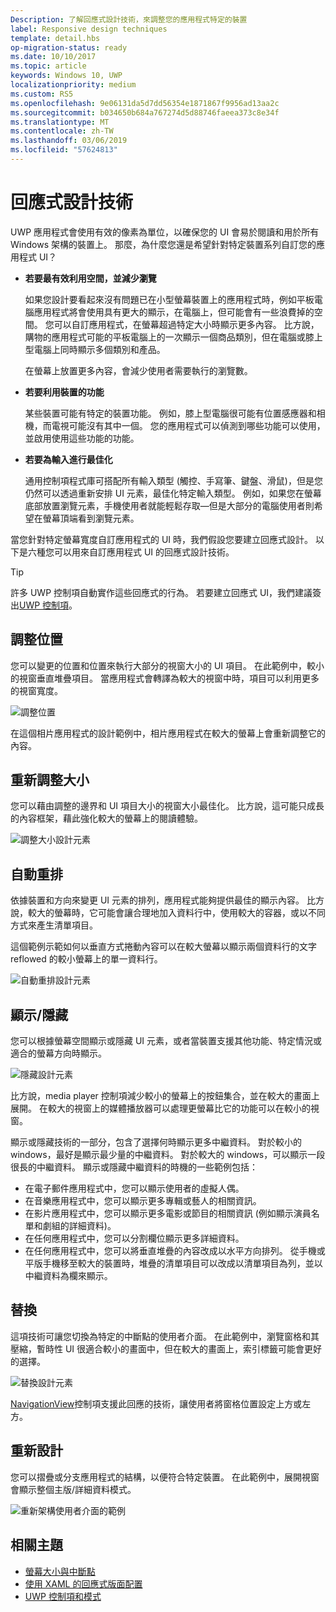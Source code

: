 ```yaml
---
Description: 了解回應式設計技術，來調整您的應用程式特定的裝置
label: Responsive design techniques
template: detail.hbs
op-migration-status: ready
ms.date: 10/10/2017
ms.topic: article
keywords: Windows 10, UWP
localizationpriority: medium
ms.custom: RS5
ms.openlocfilehash: 9e06131da5d7dd56354e1871867f9956ad13aa2c
ms.sourcegitcommit: b034650b684a767274d5d88746faeea373c8e34f
ms.translationtype: MT
ms.contentlocale: zh-TW
ms.lasthandoff: 03/06/2019
ms.locfileid: "57624813"
---
```

# <a name="responsive-design-techniques"></a>回應式設計技術

UWP 應用程式會使用有效的像素為單位，以確保您的 UI 會易於閱讀和用於所有 Windows 架構的裝置上。 那麼，為什麼您還是希望針對特定裝置系列自訂您的應用程式 UI？

- **若要最有效利用空間，並減少瀏覽**

    如果您設計要看起來沒有問題已在小型螢幕裝置上的應用程式時，例如平板電腦應用程式將會使用具有更大的顯示，在電腦上，但可能會有一些浪費掉的空間。 您可以自訂應用程式，在螢幕超過特定大小時顯示更多內容。 比方說，購物的應用程式可能的平板電腦上的一次顯示一個商品類別，但在電腦或膝上型電腦上同時顯示多個類別和產品。

    在螢幕上放置更多內容，會減少使用者需要執行的瀏覽數。

- **若要利用裝置的功能**

    某些裝置可能有特定的裝置功能。 例如，膝上型電腦很可能有位置感應器和相機，而電視可能沒有其中一個。 您的應用程式可以偵測到哪些功能可以使用，並啟用使用這些功能的功能。

- **若要為輸入進行最佳化**

    通用控制項程式庫可搭配所有輸入類型 (觸控、手寫筆、鍵盤、滑鼠)，但是您仍然可以透過重新安排 UI 元素，最佳化特定輸入類型。 例如，如果您在螢幕底部放置瀏覽元素，手機使用者就能輕鬆存取—但是大部分的電腦使用者則希望在螢幕頂端看到瀏覽元素。

當您針對特定螢幕寬度自訂應用程式的 UI 時，我們假設您要建立回應式設計。 以下是六種您可以用來自訂應用程式 UI 的回應式設計技術。

>[!TIP]
> 許多 UWP 控制項自動實作這些回應式的行為。 若要建立回應式 UI，我們建議簽出[UWP 控制項](../controls-and-patterns/index.md)。

## <a name="reposition"></a>調整位置

您可以變更的位置和位置來執行大部分的視窗大小的 UI 項目。 在此範例中，較小的視窗垂直堆疊項目。 當應用程式會轉譯為較大的視窗中時，項目可以利用更多的視窗寬度。

![調整位置](images/rsp-design/rspd-reposition2.gif)

在這個相片應用程式的設計範例中，相片應用程式在較大的螢幕上會重新調整它的內容。

## <a name="resize"></a>重新調整大小

您可以藉由調整的邊界和 UI 項目大小的視窗大小最佳化。 比方說，這可能只成長的內容框架，藉此強化較大的螢幕上的閱讀體驗。

![調整大小設計元素](images/rsp-design/rspd-resize2.gif)

## <a name="reflow"></a>自動重排

依據裝置和方向來變更 UI 元素的排列，應用程式能夠提供最佳的顯示內容。 比方說，較大的螢幕時，它可能會讓合理地加入資料行中，使用較大的容器，或以不同方式來產生清單項目。

這個範例示範如何以垂直方式捲動內容可以在較大螢幕以顯示兩個資料行的文字 reflowed 的較小螢幕上的單一資料行。

![自動重排設計元素](images/rsp-design/rspd_reflow.gif)

## <a name="showhide"></a>顯示/隱藏

您可以根據螢幕空間顯示或隱藏 UI 元素，或者當裝置支援其他功能、特定情況或適合的螢幕方向時顯示。

![隱藏設計元素](images/rsp-design/rspd-revealhide.gif)

比方說，media player 控制項減少較小的螢幕上的按鈕集合，並在較大的畫面上展開。 在較大的視窗上的媒體播放器可以處理更螢幕比它的功能可以在較小的視窗。

顯示或隱藏技術的一部分，包含了選擇何時顯示更多中繼資料。 對於較小的 windows，最好是顯示最少量的中繼資料。 對於較大的 windows，可以顯示一段很長的中繼資料。 顯示或隱藏中繼資料的時機的一些範例包括：

- 在電子郵件應用程式中，您可以顯示使用者的虛擬人偶。
- 在音樂應用程式中，您可以顯示更多專輯或藝人的相關資訊。
- 在影片應用程式中，您可以顯示更多電影或節目的相關資訊 (例如顯示演員名單和劇組的詳細資料)。
- 在任何應用程式中，您可以分割欄位顯示更多詳細資料。
- 在任何應用程式中，您可以將垂直堆疊的內容改成以水平方向排列。 從手機或平版手機移至較大的裝置時，堆疊的清單項目可以改成以清單項目為列，並以中繼資料為欄來顯示。

## <a name="replace"></a>替換

這項技術可讓您切換為特定的中斷點的使用者介面。 在此範例中，瀏覽窗格和其壓縮，暫時性 UI 很適合較小的畫面中，但在較大的畫面上，索引標籤可能會更好的選擇。

![替換設計元素](images/rsp-design/rspd-replace.gif)

[NavigationView](../controls-and-patterns/navigationview.md)控制項支援此回應的技術，讓使用者將窗格位置設定上方或左方。

## <a name="re-architect"></a>重新設計

您可以摺疊或分支應用程式的結構，以便符合特定裝置。 在此範例中，展開視窗會顯示整個主版/詳細資料模式。

![重新架構使用者介面的範例](images/rsp-design/rspd-rearchitect.gif)

## <a name="related-topics"></a>相關主題

- [螢幕大小與中斷點](screen-sizes-and-breakpoints-for-responsive-design.md)
- [使用 XAML 的回應式版面配置](layouts-with-xaml.md)
- [UWP 控制項和模式](../controls-and-patterns/index.md)
